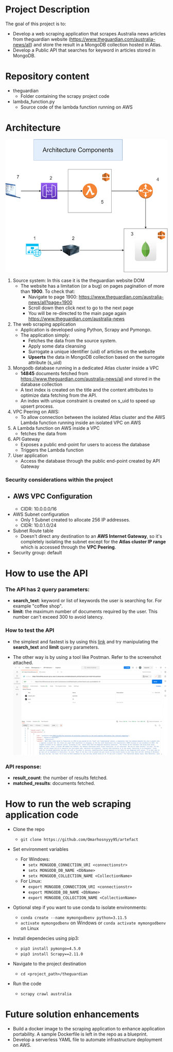 # Project Description
The goal of this project is to:
- Develop a web scraping application that scrapes Australia news articles from theguardian website (https://www.theguardian.com/australia-news/all) and store the result in a MongoDB collection hosted in Atlas.
- Develop a Public API that searches for keyword in articles stored in MongoDB.

# Repository content
- theguardian
    - Folder containing the scrapy project code
- lambda_function.py
    - Source code of the lambda function running on AWS

# Architecture
![Alt text](images/architecture.png)
1) Source system: In this case it is the theguardian website DOM
    - The website has a limitation (or a bug) on pages pagination of more than **1900**. To check that: 
        - Navigate to page 1900: https://www.theguardian.com/australia-news/all?page=1900
        - Scroll down then click next to go to the next page
        - You will be re-directed to the main page again https://www.theguardian.com/australia-news
2) The web scraping application
    - Application is developed using Python, Scrapy and Pymongo.
    - The application simply:
        - Fetches the data from the source system.
        - Apply some data cleansing
        - Surrogate a unique identifier (uid) of articles on the website
        - **Upserts** the data in MongoDB collection based on the surrogate attribute (s_uid)
3) Mongodb database running in a dedicated Atlas cluster inside a VPC
    - **14845** documents fetched from https://www.theguardian.com/australia-news/all and stored in the database collection
    - A text index is created on the title and the content attributes to optimize data fetching from the API.
    - An index with unique constraint is created on s_uid to speed up upsert process.
4) VPC Peering on AWS:
    - To allow connection between the isolated Atlas cluster and the AWS Lambda function running inside an isolated VPC on AWS
5) A Lambda function on AWS inside a VPC
    - fetches the data from 
6) API Gateway
    - Exposes a public end-point for users to access the database
    - Triggers the Lambda function
7) User application
    - Access the database through the public end-point created by API Gateway


### Security considerations within the project
- AWS VPC Configuration
    - 
    - CIDR: 10.0.0.0/16
- AWS Subnet configuration
    - Only 1 Subnet created to allocate 256 IP addresses.
    - CIDR: 10.0.1.0/24
- Subnet Route table
    - Doesn't direct any destination to an **AWS Internet Gateway**, so it's completely isolating the subnet except for the **Atlas cluster IP range** which is accessed through the **VPC Peering**.
- Security group: default

# How to use the API
### The API has 2 query parameters:
- **search_text**: keyword or list of keywords the user is searching for. For example "coffee shop".
- **limit**: the maximum number of documents required by the user. This number can't exceed 300 to avoid latency.

### How to test the API
- the simplest and fastest is by using this [link](https://1shvuf0lmj.execute-api.eu-west-3.amazonaws.com/default/search_articles?search_text=australia&limit=10) and try manipulating the **search_text** and **limit** query parameters.
    
- The other way is by using a tool like Postman. Refer to the screenshot attached.
![Alt text](images/postman.PNG)

### API response:
- **result_count**: the number of results fetched.
- **matched_results**: documents fetched.


# How to run the web scraping application code
- Clone the repo
    - `git clone https://github.com/Omarhosnyyy95/artefact`
- Set environment variables
    - For Windows:
        - `setx MONGODB_CONNECTION_URI <connectionstr>`
        - `setx MONGODB_DB_NAME <DbName>`
        - `setx MONGODB_COLLECTION_NAME <CollectionName>`
    - For Linux:
        - `export MONGODB_CONNECTION_URI <connectionstr>`
        - `export MONGODB_DB_NAME <DbName>`
        - `export MONGODB_COLLECTION_NAME <CollectionName>`

- Optional step if you want to use conda to isolate environments:
    - `conda create --name mymongodbenv python=3.11.5`
    - `activate mymongodbenv` on Windows or `conda activate mymongodbenv` on Linux
- Install dependecies using pip3:
    - `pip3 install pymongo=4.5.0`
    - `pip3 install Scrapy==2.11.0`
- Navigate to the project destination
    - `cd <project_path>/theguardian`
- Run the code
    - `scrapy crawl australia`

# Future solution enhancements
- Build a docker image to the scraping application to enhance application portability. A sample Dockerfile is left in the repo as a blueprint.
- Develop a serverless YAML file to automate infrastructure deployment on AWS.